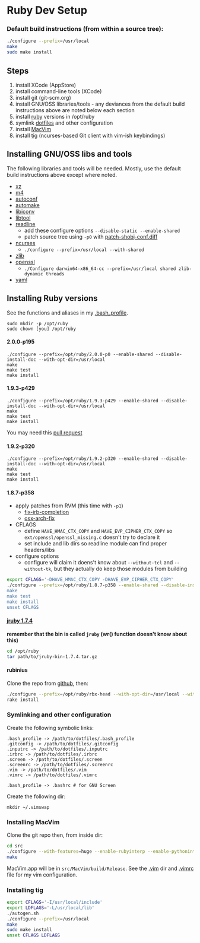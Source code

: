 # Ruby Dev Setup

### Default build instructions (from within a source tree):

```bash
./configure --prefix=/usr/local
make
sudo make install
```

## Steps

1. install XCode (AppStore)
2. install command-line tools (XCode)
3. install git (git-scm.org)
4. install GNU/OSS libraries/tools - any deviances from the default build instructions above are noted below each section
5. install [ruby](http://ftp.ruby-lang.org/pub/ruby) versions in /opt/ruby
6. symlink [dotfiles](https://github.com/kenichi/dotfiles) and other configuration
7. install [MacVim](https://github.com/b4winckler/macvim)
8. install [tig](https://github.com/jonas/tig.git) (ncurses-based Git client with vim-ish keybindings)

## Installing GNU/OSS libs and tools

The following libraries and tools will be needed. Mostly, use the default build instructions above except where noted.

  * [xz](http://tukaani.org/xz/xz-5.0.4.tar.gz)
  * [m4](http://ftp.gnu.org/gnu/m4/m4-1.4.16.tar.xz)
  * [autoconf](http://ftp.gnu.org/gnu/autoconf/autoconf-2.69.tar.xz)
  * [automake](http://ftp.gnu.org/gnu/automake/automake-1.13.tar.xz)
  * [libiconv](http://ftp.gnu.org/pub/gnu/libiconv/libiconv-1.14.tar.gz)
  * [libtool](http://ftp.gnu.org/gnu/libtool/libtool-2.4.2.tar.xz)
  * [readline](ftp://ftp.cwru.edu/pub/bash/readline-6.2.tar.gz)
    * add these configure options `--disable-static --enable-shared`
    * patch source tree using `-p0` with [patch-shobj-conf.diff](https://raw.github.com/wayneeseguin/rvm/master/patches/readline-6.2/patch-shobj-conf.diff)
  * [ncurses](http://ftp.gnu.org/pub/gnu/ncurses/ncurses-5.9.tar.gz)
    * `./configure --prefix=/usr/local --with-shared`
  * [zlib](http://zlib.net/zlib-1.2.8.tar.gz)
  * [openssl](http://www.openssl.org/source/openssl-1.0.1e.tar.gz)
    * `./Configure darwin64-x86_64-cc --prefix=/usr/local shared zlib-dynamic threads`
  * [yaml](http://pyyaml.org/download/libyaml/yaml-0.1.4.tar.gz)

## Installing Ruby versions

See the functions and aliases in my [.bash_profile](https://github.com/kenichi/dotfiles/blob/master/.bash_profile).

    sudo mkdir -p /opt/ruby
    sudo chown [you] /opt/ruby

#### 2.0.0-p195

    ./configure --prefix=/opt/ruby/2.0.0-p0 --enable-shared --disable-install-doc --with-opt-dir=/usr/local
    make
    make test
    make install

#### 1.9.3-p429

    ./configure --prefix=/opt/ruby/1.9.3-p429 --enable-shared --disable-install-doc --with-opt-dir=/usr/local
    make
    make test
    make install

You may need this [pull request](https://github.com/cldwalker/debugger-ruby_core_source/pull/7)

#### 1.9.2-p320

    ./configure --prefix=/opt/ruby/1.9.2-p320 --enable-shared --disable-install-doc --with-opt-dir=/usr/local
    make
    make test
    make install

#### 1.8.7-p358

* apply patches from RVM (this time with `-p1`)
  * [fix-irb-completion](https://raw.github.com/wayneeseguin/rvm/master/patches/ruby/1.8.7/fix-irb-completion.diff)
  * [osx-arch-fix](https://raw.github.com/wayneeseguin/rvm/master/patches/ruby/1.8.7/osx-arch-fix.patch)
* CFLAGS
  * define `HAVE_HMAC_CTX_COPY` and `HAVE_EVP_CIPHER_CTX_COPY` so `ext/openssl/openssl_missing.c` doesn't try to declare it
  * set include and lib dirs so readline module can find proper headers/libs
* configure options
  * configure will claim it doens't know about `--without-tcl` and `--without-tk`, but they actually do keep those modules from building 

```bash
export CFLAGS='-DHAVE_HMAC_CTX_COPY -DHAVE_EVP_CIPHER_CTX_COPY'
./configure --prefix=/opt/ruby/1.8.7-p358 --enable-shared --disable-install-doc --with-opt-dir=/usr/local --without-tcl --without-tk'
make
make test
make install
unset CFLAGS
```

#### [jruby 1.7.4](http://jruby.org.s3.amazonaws.com/downloads/1.7.4/jruby-bin-1.7.4.tar.gz)

__remember that the bin is called `jruby` (wr() function doesn't know about this)__

```bash
cd /opt/ruby
tar path/to/jruby-bin-1.7.4.tar.gz
```

#### rubinius

Clone the repo from [github](https://github.com/rubinius/rubinius), then:

```bash
./configure --prefix=/opt/ruby/rbx-head --with-opt-dir=/usr/local --with-C-readline --with-fibers --default-version 19
rake install
```

### Symlinking and other configuration

Create the following symbolic links:

    .bash_profile -> /path/to/dotfiles/.bash_profile
    .gitconfig -> /path/to/dotfiles/.gitconfig
    .inputrc -> /path/to/dotfiles/.inputrc
    .irbrc -> /path/to/dotfiles/.irbrc
    .screen -> /path/to/dotfiles/.screen
    .screenrc -> /path/to/dotfiles/.screenrc
    .vim -> /path/to/dotfiles/.vim
    .vimrc -> /path/to/dotfiles/.vimrc

    .bash_profile -> .bashrc # for GNU Screen

Create the following dir:

    mkdir ~/.vimswap

### Installing MacVim

Clone the git repo then, from inside dir:

```bash
cd src
./configure --with-features=huge --enable-rubyinterp --enable-pythoninterp --enable-perlinterp --enable-cscope
make
```

MacVim.app will be in `src/MacVim/build/Release`. See the [.vim](https://github.com/kenichi/dotfiles/tree/master/.vim) dir and [.vimrc](https://github.com/kenichi/dotfiles/tree/master/.vimrc) file for my vim configuration.

### Installing tig

```bash
export CFLAGS='-I/usr/local/include'
export LDFLAGS='-L/usr/local/lib'
./autogen.sh
./configure --prefix=/usr/local
make
sudo make install
unset CFLAGS LDFLAGS
```

